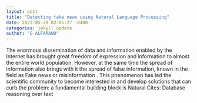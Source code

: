 ```yaml
--- 
layout: post 
title: "Detecting fake news using Natural Language Processing" 
date: 2022-05-28 02:05:27 -0400 
categories: jekyll update 
author: "G ALFARANO" 
--- 
```

The enormous dissemination of data and information enabled by the Internet has brought great freedom of expression and information to almost the entire world population. However, at the same time the spread of information also brings with it the spread of false information, known in the field as Fake news or misinformation . This phenomenon has led the scientific community to become interested in and develop solutions that can curb the problem: a fundamental building block is Natural Cites: Database reasoning over text